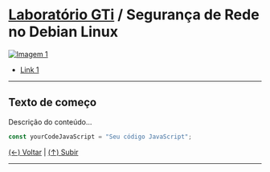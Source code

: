 # [Laboratório GTi](https://github.com/systemboys/GTi_Laboratory#laborat%C3%B3rio-gti "Laboratório GTi") / Segurança de Rede no Debian Linux

[![Imagem 1](https://site.com/img/exemplo.png "Imagem 1")](http://link.com "Imagem 1")

- [Link 1](https://site.com#anchor-link-1 "Link 1")

---

## Texto de começo

Descrição do conteúdo...

```javascript
const yourCodeJavaScript = "Seu código JavaScript";
```

[(&larr;) Voltar](https://github.com/systemboys/GTi_Laboratory#laborat%C3%B3rio-gti "Voltar ao Sumário") | 
[(&uarr;) Subir](#laborat%C3%B3rio-gti--seguran%C3%A7a-de-rede-no-debian-linux "Subir para o topo")

---